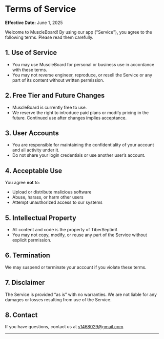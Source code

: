 # Terms of Service

**Effective Date:** June 1, 2025

Welcome to MuscleBoard! By using our app ("Service"), you agree to the following terms. Please read them carefully.

## 1. Use of Service
- You may use MuscleBoard for personal or business use in accordance with these terms.
- You may not reverse engineer, reproduce, or resell the Service or any part of its content without written permission.

## 2. Free Tier and Future Changes
- MuscleBoard is currently free to use.
- We reserve the right to introduce paid plans or modify pricing in the future. Continued use after changes implies acceptance.

## 3. User Accounts
- You are responsible for maintaining the confidentiality of your account and all activity under it.
- Do not share your login credentials or use another user’s account.

## 4. Acceptable Use
You agree **not** to:
- Upload or distribute malicious software
- Abuse, harass, or harm other users
- Attempt unauthorized access to our systems

## 5. Intellectual Property
- All content and code is the property of TiberSeptim1.
- You may not copy, modify, or reuse any part of the Service without explicit permission.

## 6. Termination
We may suspend or terminate your account if you violate these terms.

## 7. Disclaimer
The Service is provided “as is” with no warranties. We are not liable for any damages or losses resulting from use of the Service.

## 8. Contact
If you have questions, contact us at v1468029@gmail.com.

---
